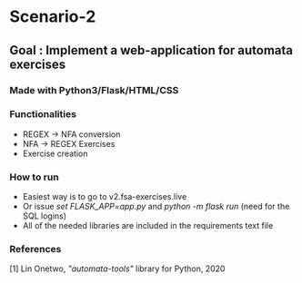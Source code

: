# Scenario-2
## Goal : Implement a web-application for automata exercises
### Made with Python3/Flask/HTML/CSS

### Functionalities
 - REGEX -> NFA conversion
 - NFA -> REGEX Exercises
 - Exercise creation

### How to run
 - Easiest way is to go to v2.fsa-exercises.live
 - Or issue *set FLASK_APP=app.py* and *python -m flask run* (need for the SQL logins)
 - All of the needed libraries are included in the requirements text file

### References
 [1] Lin Onetwo, *"automata-tools"* library for Python, 2020

